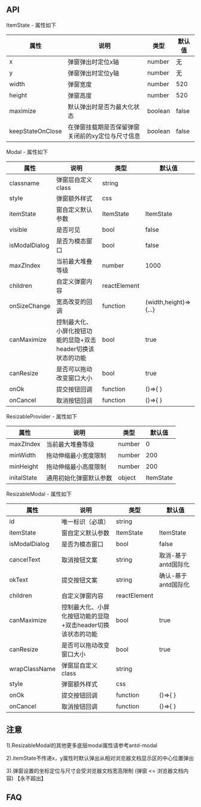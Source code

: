 ## API
ItemState - 属性如下

| 属性             | 说明                                             | 类型    | 默认值 |
| ---------------- | ------------------------------------------------ | ------- | ------ |
| x                | 弹窗弹出时定位x轴                                | number  | 无     |
| y                | 弹窗弹出时定位y轴                                | number  | 无     |
| width            | 弹窗宽度                                         | number  | 520    |
| height           | 弹窗高度                                         | number  | 520    |
| maximize         | 默认弹出时是否为最大化状态                       | boolean | false  |
| keepStateOnClose | 在弹窗挂载期是否保留弹窗关闭前的xy定位与尺寸信息 | boolean | false  |

Modal - 属性如下

| 属性          | 说明                                                        | 类型         | 默认值                |
| ------------- | ----------------------------------------------------------- | ------------ | --------------------- |
| classname     | 弹窗层自定义class                                           | string       |                       |
| style         | 弹窗额外样式                                                | css          |                       |
| itemState     | 窗自定义默认参数                                            | ItemState    | ItemState             |
| visible       | 是否可见                                                    | bool         | false                 |
| isModalDialog | 是否为模态窗口                                              | bool         | false                 |
| maxZIndex     | 当前最大堆叠等级                                            | number       | 1000                  |
| children      | 自定义弹窗内容                                              | reactElement |                       |
| onSizeChange  | 宽高改变的回调                                              | function     | (width,height)=>{...} |
| canMaximize   | 控制最大化、小屏化按钮功能的显隐+双击header切换该状态的功能 | bool         | true                  |
| canResize     | 是否可以拖动改变窗口大小                                    | bool         | true                  |
| onOk          | 提交按钮回调                                                | function     | ()=>{ }               |
| onCancel      | 取消按钮回调                                                | function     | ()=>{ }               |

ResizableProvider - 属性如下

| 属性        | 说明                   | 类型   | 默认值    |
| ----------- | ---------------------- | ------ | --------- |
| maxZIndex   | 当前最大堆叠等级       | number | 0         |
| minWidth    | 拖动伸缩最小宽度限制   | number | 200       |
| minHeight   | 拖动伸缩最小高度限制   | number | 200       |
| initalState | 通用初始化弹窗默认参数 | object | ItemState |

ResizableModal - 属性如下

| 属性          | 说明                                                        | 类型         | 默认值              |
| ------------- | ----------------------------------------------------------- | ------------ | ------------------- |
| id            | 唯一标识（必填）                                            | string       |                     |
| itemState     | 窗自定义默认参数                                            | ItemState    | ItemState           |
| isModalDialog | 是否为模态窗口                                              | bool         | false               |
| cancelText    | 取消按钮文案                                                | string       | 取消-基于antd国际化 |
| okText        | 提交按钮文案                                                | string       | 确认-基于antd国际化 |
| children      | 自定义弹窗内容                                              | reactElement |                     |
| canMaximize   | 控制最大化、小屏化按钮功能的显隐+双击header切换该状态的功能 | bool         | true                |
| canResize     | 是否可以拖动改变窗口大小                                    | bool         | true                |
| wrapClassName | 弹窗层自定义class                                           | string       |                     |
| style         | 弹窗额外样式                                                | css          |                     |
| onOk          | 提交按钮回调                                                | function     | ()=>{ }             |
| onCancel      | 取消按钮回调                                                | function     | ()=>{ }             |

## 注意
1).ResizableModal的其他更多底层modal属性请参考antd-modal

2).itemState不传递x，y属性时默认弹出从相对浏览器文档显示区的中心位置弹出

3).弹窗设置的坐标定位与尺寸会受浏览器文档宽高限制 (弹窗 <= 浏览器文档内容) 【永不超出】

## FAQ